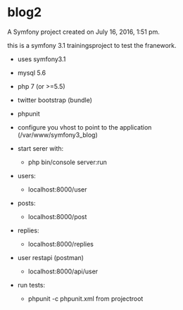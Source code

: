 blog2
=====

A Symfony project created on July 16, 2016, 1:51 pm.

this is a symfony 3.1 trainingsproject to test the franework.


- uses symfony3.1
- mysql 5.6
- php 7 (or >=5.5)
- twitter bootstrap (bundle)
- phpunit


- configure you vhost to point to the application (/var/www/symfony3_blog)

- start serer with:
  - php bin/console server:run

- users:
  - localhost:8000/user

- posts:
  - localhost:8000/post

- replies:
  - localhost:8000/replies

- user restapi (postman)
  - localhost:8000/api/user

- run tests: 
  - phpunit -c phpunit.xml from projectroot
